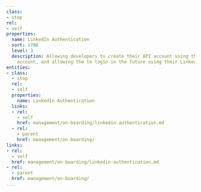 ```yaml
---
class:
- stop
rel:
- self
properties:
  name: LinkedIn Authentication
  sort: 1788
  level: 3
  description: Allowing developers to create their API account using their LinkedIn
    account, and allowing the to login in the future using their LinkedIn credentials.
entities:
- class:
  - stop
  rel:
  - self
  properties:
    name: LinkedIn Authentication
  links:
  - rel:
    - self
    href: management/on-boarding/linkedin-authentication.md
  - rel:
    - parent
    href: management/on-boarding/
links:
- rel:
  - self
  href: management/on-boarding/linkedin-authentication.md
- rel:
  - parent
  href: management/on-boarding/
...
```


